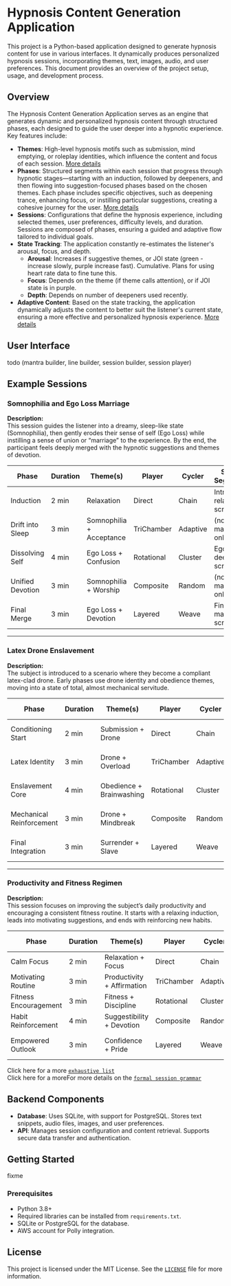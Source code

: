 
# Hypnosis Content Generation Application

This project is a Python-based application designed to generate hypnosis content for use in various interfaces. It dynamically produces personalized hypnosis sessions, incorporating themes, text, images, audio, and user preferences. This document provides an overview of the project setup, usage, and development process.

## Overview

The Hypnosis Content Generation Application serves as an engine that generates dynamic and personalized hypnosis content through structured phases, each designed to guide the user deeper into a hypnotic experience. Key features include:

- **Themes**: High-level hypnosis motifs such as submission, mind emptying, or roleplay identities, which influence the content and focus of each session. [More details](Docs/Themes.md)
- **Phases**: Structured segments within each session that progress through hypnotic stages—starting with an induction, followed by deepeners, and then flowing into suggestion-focused phases based on the chosen themes. Each phase includes specific objectives, such as deepening trance, enhancing focus, or instilling particular suggestions, creating a cohesive journey for the user. [More details](Docs/cyclers_and_players_overview.md)
- **Sessions**: Configurations that define the hypnosis experience, including selected themes, user preferences, difficulty levels, and duration. Sessions are composed of phases, ensuring a guided and adaptive flow tailored to individual goals.
- **State Tracking**: The application constantly re-estimates the listener's arousal, focus, and depth.
  - **Arousal**: Increases if suggestive themes, or JOI state (green - increase slowly, purple increase fast). Cumulative. Plans for using heart rate data to fine tune this.
  - **Focus**: Depends on the theme (if theme calls attention), or if JOI state is in purple.
  - **Depth**: Depends on number of deepeners used recently.
- **Adaptive Content**: Based on the state tracking, the application dynamically adjusts the content to better suit the listener's current state, ensuring a more effective and personalized hypnosis experience. [More details](Docs/Adaptive_Director.md)
## User Interface
todo (mantra builder, line builder, session builder, session player)

## Example Sessions

### **Somnophilia and Ego Loss Marriage**

**Description:**  
This session guides the listener into a dreamy, sleep-like state (Somnophilia), then gently erodes their sense of self (Ego Loss) while instilling a sense of union or “marriage” to the experience. By the end, the participant feels deeply merged with the hypnotic suggestions and themes of devotion.

| Phase            | Duration | Theme(s)                 | Player        | Cycler        | Script Segment?          |
|------------------|----------|--------------------------|---------------|---------------|--------------------------|
| Induction         | 2 min    | Relaxation               | Direct        | Chain         | Intro relaxation script  |
| Drift into Sleep  | 3 min    | Somnophilia + Acceptance | TriChamber    | Adaptive      | (none, mantra only)      |
| Dissolving Self   | 4 min    | Ego Loss + Confusion     | Rotational    | Cluster       | Ego-loss deepener script |
| Unified Devotion  | 3 min    | Somnophilia + Worship    | Composite     | Random        | (none, mantra only)      |
| Final Merge       | 3 min    | Ego Loss + Devotion      | Layered       | Weave         | Final marriage script    |

---

### **Latex Drone Enslavement**

**Description:**  
The subject is introduced to a scenario where they become a compliant latex-clad drone. Early phases use drone identity and obedience themes, moving into a state of total, almost mechanical servitude.

| Phase             | Duration | Theme(s)              | Player      | Cycler    | Script Segment?          |
|-------------------|----------|-----------------------|-------------|-----------|--------------------------|
| Conditioning Start | 2 min    | Submission + Drone     | Direct      | Chain     | (none, mantra only)      |
| Latex Identity     | 3 min    | Drone + Overload       | TriChamber  | Adaptive  | Latex induction script   |
| Enslavement Core   | 4 min    | Obedience + Brainwashing | Rotational | Cluster | (none, mantra only)      |
| Mechanical Reinforcement | 3 min | Drone + Mindbreak  | Composite   | Random    | Drone obedience script   |
| Final Integration  | 3 min    | Surrender + Slave      | Layered     | Weave     | (none, mantra only)      |

---

### **Productivity and Fitness Regimen**

**Description:**  
This session focuses on improving the subject’s daily productivity and encouraging a consistent fitness routine. It starts with a relaxing induction, leads into motivating suggestions, and ends with reinforcing new habits.

| Phase               | Duration | Theme(s)           | Player     | Cycler     | Script Segment?          |
|---------------------|----------|--------------------|------------|------------|--------------------------|
| Calm Focus          | 2 min    | Relaxation + Focus | Direct     | Chain      | (none, mantra only)      |
| Motivating Routine  | 3 min    | Productivity + Affirmation | TriChamber | Adaptive | Productivity script |
| Fitness Encouragement | 3 min  | Fitness + Discipline | Rotational | Cluster   | (none, mantra only)      |
| Habit Reinforcement | 4 min    | Suggestibility + Devotion | Composite | Random  | (none, mantra only)      |
| Empowered Outlook   | 3 min    | Confidence + Pride | Layered    | Weave      | Final empowerment script  |

Click here for a more [`exhaustive list`](Docs/Example_Sessions.md)  
Click here for a moreFor more details on the [`formal session grammar`](Docs/Session_Grammar.md)

## Backend Components

- **Database**: Uses SQLite, with support for PostgreSQL. Stores text snippets, audio files, images, and user preferences.
- **API**: Manages session configuration and content retrieval. Supports secure data transfer and authentication.

## Getting Started
fixme  

### Prerequisites

- Python 3.8+
- Required libraries can be installed from `requirements.txt`.
- SQLite or PostgreSQL for the database.
- AWS account for Polly integration.

## License

This project is licensed under the MIT License. See the [`LICENSE`](LICENSE) file for more information.
